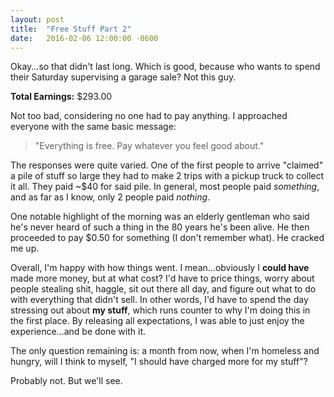 ```yaml
---
layout: post
title:  "Free Stuff Part 2"
date:   2016-02-06 12:00:00 -0600
---
```

Okay...so that didn't last long. Which is good, because who wants to spend their Saturday supervising a garage sale? Not this guy.

**Total Earnings:** $293.00

Not too bad, considering no one had to pay anything. I approached everyone with the same basic message:

> "Everything is free. Pay whatever you feel good about."

The responses were quite varied. One of the first people to arrive "claimed" a pile of stuff so large they had to make 2 trips with a pickup truck to collect it all. They paid ~$40 for said pile. In general, most people paid *something*, and as far as I know, only 2 people paid *nothing*.

One notable highlight of the morning was an elderly gentleman who said he's never heard of such a thing in the 80 years he's been alive. He then proceeded to pay $0.50 for something (I don't remember what). He cracked me up.

Overall, I'm happy with how things went. I mean...obviously I **could have** made more money, but at what cost? I'd have to price things, worry about people stealing shit, haggle, sit out there all day, and figure out what to do with everything that didn't sell. In other words, I'd have to spend the day stressing out about **my stuff**, which runs counter to why I'm doing this in the first place. By releasing all expectations, I was able to just enjoy the experience...and be done with it.

The only question remaining is: a month from now, when I'm homeless and hungry, will I think to myself, "I should have charged more for my stuff"?

Probably not. But we'll see.
